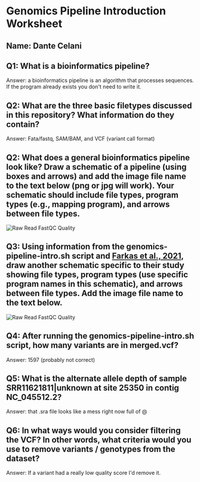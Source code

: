 # Genomics Pipeline Introduction Worksheet

<!--- Write name below --->
## Name: Dante Celani 

<!--- For this worksheet, answer the following questions --->

## Q1: What is a bioinformatics pipeline?
Answer: a bioinformatics pipeline is an algorithm that processes sequences. If the program already exists you don't need to write it. 


## Q2: What are the three basic filetypes discussed in this repository? What information do they contain?
Answer: Fata/fastq, SAM/BAM, and VCF (variant call format)

## Q2: What does a general bioinformatics pipeline look like? Draw a schematic of a pipeline (using boxes and arrows) and add the image file name to the <insert-file-name-here> text below (png or jpg will work). Your schematic should include file types, program types (e.g., mapping program), and arrows between file types.
![Raw Read FastQC Quality](./<general_bioinformatics_pipeline.png>)

## Q3: Using information from the genomics-pipeline-intro.sh script and [Farkas et al., 2021](https://doi.org/10.3389/fmicb.2021.665041), draw another schematic specific to their study showing file types, program types (use specific program names in this schematic), and arrows between file types. Add the image file name to the <insert-file-name-here> text below.
![Raw Read FastQC Quality](./<more_specific_bioinformatics_pipeline.png>)

## Q4: After running the genomics-pipeline-intro.sh script, how many variants are in merged.vcf?
Answer: 1597 (probably not correct)

## Q5: What is the alternate allele depth of sample SRR11621811|unknown at site 25350 in contig NC_045512.2?
Answer: that .sra file looks like a mess right now full of @

## Q6: In what ways would you consider filtering the VCF? In other words, what criteria would you use to remove variants / genotypes from the dataset?
Answer: If a variant had a really low quality score I'd remove it.
